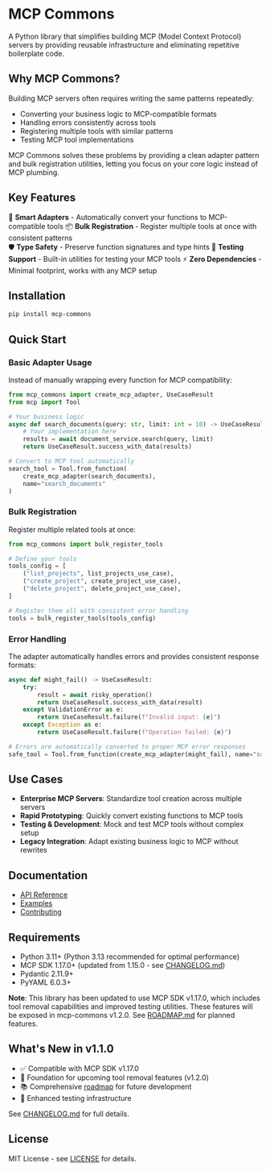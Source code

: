 # MCP Commons

A Python library that simplifies building MCP (Model Context Protocol) servers by providing reusable infrastructure and eliminating repetitive boilerplate code.

## Why MCP Commons?

Building MCP servers often requires writing the same patterns repeatedly:
- Converting your business logic to MCP-compatible formats
- Handling errors consistently across tools
- Registering multiple tools with similar patterns
- Testing MCP tool implementations

MCP Commons solves these problems by providing a clean adapter pattern and bulk registration utilities, letting you focus on your core logic instead of MCP plumbing.

## Key Features

🔧 **Smart Adapters** - Automatically convert your functions to MCP-compatible tools
📦 **Bulk Registration** - Register multiple tools at once with consistent patterns  
🛡️ **Type Safety** - Preserve function signatures and type hints
🧪 **Testing Support** - Built-in utilities for testing your MCP tools
⚡ **Zero Dependencies** - Minimal footprint, works with any MCP setup

## Installation

```bash
pip install mcp-commons
```

## Quick Start

### Basic Adapter Usage

Instead of manually wrapping every function for MCP compatibility:

```python
from mcp_commons import create_mcp_adapter, UseCaseResult
from mcp import Tool

# Your business logic
async def search_documents(query: str, limit: int = 10) -> UseCaseResult:
    # Your implementation here
    results = await document_service.search(query, limit)
    return UseCaseResult.success_with_data(results)

# Convert to MCP tool automatically
search_tool = Tool.from_function(
    create_mcp_adapter(search_documents), 
    name="search_documents"
)
```

### Bulk Registration

Register multiple related tools at once:

```python
from mcp_commons import bulk_register_tools

# Define your tools
tools_config = [
    ("list_projects", list_projects_use_case),
    ("create_project", create_project_use_case), 
    ("delete_project", delete_project_use_case),
]

# Register them all with consistent error handling
tools = bulk_register_tools(tools_config)
```

### Error Handling

The adapter automatically handles errors and provides consistent response formats:

```python
async def might_fail() -> UseCaseResult:
    try:
        result = await risky_operation()
        return UseCaseResult.success_with_data(result)
    except ValidationError as e:
        return UseCaseResult.failure(f"Invalid input: {e}")
    except Exception as e:
        return UseCaseResult.failure(f"Operation failed: {e}")

# Errors are automatically converted to proper MCP error responses
safe_tool = Tool.from_function(create_mcp_adapter(might_fail), name="safe_operation")
```

## Use Cases

- **Enterprise MCP Servers**: Standardize tool creation across multiple servers
- **Rapid Prototyping**: Quickly convert existing functions to MCP tools
- **Testing & Development**: Mock and test MCP tools without complex setup
- **Legacy Integration**: Adapt existing business logic to MCP without rewrites

## Documentation

- [API Reference](https://github.com/dawsonlp/mcp-commons/wiki)
- [Examples](https://github.com/dawsonlp/mcp-commons/tree/main/examples)
- [Contributing](https://github.com/dawsonlp/mcp-commons/blob/main/CONTRIBUTING.md)

## Requirements

- Python 3.11+ (Python 3.13 recommended for optimal performance)
- MCP SDK 1.17.0+ (updated from 1.15.0 - see [CHANGELOG.md](CHANGELOG.md))
- Pydantic 2.11.9+
- PyYAML 6.0.3+

**Note**: This library has been updated to use MCP SDK v1.17.0, which includes tool removal capabilities and improved testing utilities. These features will be exposed in mcp-commons v1.2.0. See [ROADMAP.md](ROADMAP.md) for planned features.

## What's New in v1.1.0

- ✅ Compatible with MCP SDK v1.17.0
- 🎯 Foundation for upcoming tool removal features (v1.2.0)
- 📚 Comprehensive [roadmap](ROADMAP.md) for future development
- 🔧 Enhanced testing infrastructure

See [CHANGELOG.md](CHANGELOG.md) for full details.

## License

MIT License - see [LICENSE](LICENSE) for details.
